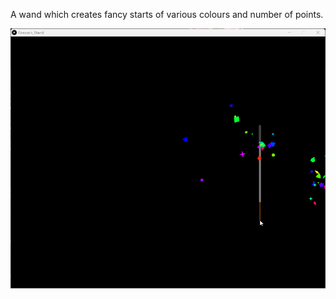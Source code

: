 A wand which creates fancy starts of various colours and number of points.

![Image of the funny wand](image.png)